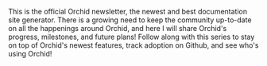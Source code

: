 This is the official Orchid newsletter, the newest and best documentation site generator. There is a growing need to 
keep the community up-to-date on all the happenings around Orchid, and here I will share Orchid's progress, milestones, 
and future plans! Follow along with this series to stay on top of Orchid's newest features, track adoption on Github, 
and see who's using Orchid!
